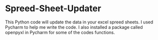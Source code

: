 # Spreed-Sheet-Updater
This Python code will update the data in your excel spreed sheets. I used Pycharm to help me write the code. I also installed a package called openpyxl  in Pycharm for some of the codes functions.
